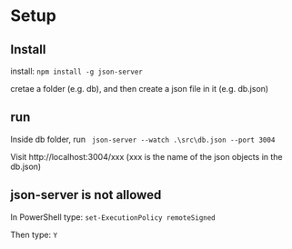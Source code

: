 # Setup
## Install
install: `npm install -g json-server`

cretae a folder (e.g. db), and then create a json file in it (e.g. db.json)

## run
Inside db folder, run ` json-server --watch .\src\db.json --port 3004`

Visit http://localhost:3004/xxx (xxx is the name of the json objects in the db.json)

## json-server is not allowed
In PowerShell type: `set-ExecutionPolicy remoteSigned`

Then type: `Y`